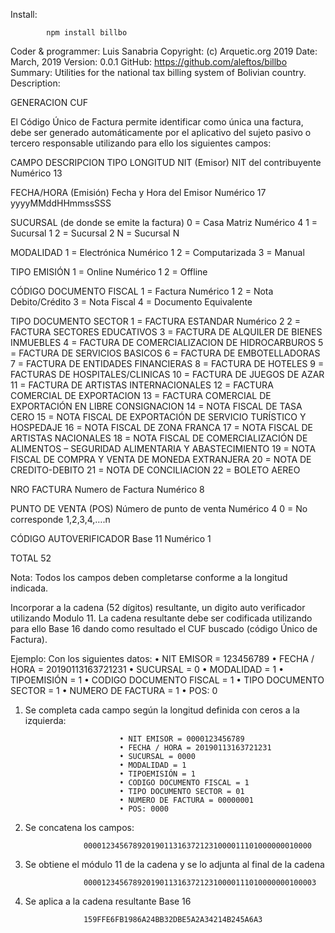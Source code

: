  Install:
 
            npm install billbo
 
Coder & programmer: Luis Sanabria
Copyright: (c) Arquetic.org 2019 
Date: March, 2019
Version: 0.0.1
GitHub: https://github.com/aleftos/billbo
Summary: Utilities for the national tax billing system of Bolivian country.
Description:

GENERACION CUF

El Código Único de Factura permite identificar como única una factura, debe ser generado automáticamente por el aplicativo del sujeto pasivo o tercero responsable utilizando para ello los siguientes campos:

CAMPO                                     DESCRIPCION               TIPO      LONGITUD
NIT (Emisor)                              NIT del contribuyente     Numérico        13

FECHA/HORA (Emisión)                      Fecha y Hora del Emisor   Numérico        17
                                          yyyyMMddHHmmssSSS

SUCURSAL (de donde se emite la factura)   0 = Casa Matriz           Numérico         4
                                          1 = Sucursal 1
                                          2 = Sucursal 2
                                          N = Sucursal N

MODALIDAD                                 1 = Electrónica           Numérico         1
                                          2 = Computarizada
                                          3 = Manual

TIPO EMISIÓN                              1 = Online                Numérico         1
                                          2 = Offline

CÓDIGO DOCUMENTO FISCAL                   1 = Factura               Numérico         1
                                          2 = Nota Debito/Crédito
                                          3 = Nota Fiscal
                                          4 = Documento Equivalente

TIPO DOCUMENTO SECTOR                     1 = FACTURA ESTANDAR      Numérico         2
                                          2 = FACTURA SECTORES EDUCATIVOS
                                          3 = FACTURA DE ALQUILER DE BIENES INMUEBLES
                                          4 = FACTURA DE COMERCIALIZACION DE HIDROCARBUROS
                                          5 = FACTURA DE SERVICIOS BASICOS
                                          6 = FACTURA DE EMBOTELLADORAS
                                          7 = FACTURA DE ENTIDADES FINANCIERAS
                                          8 = FACTURA DE HOTELES
                                          9 = FACTURAS DE HOSPITALES/CLINICAS
                                          10 = FACTURA DE JUEGOS DE AZAR
                                          11 = FACTURA DE ARTISTAS INTERNACIONALES
                                          12 = FACTURA COMERCIAL DE EXPORTACION
                                          13 = FACTURA COMERCIAL DE EXPORTACIÓN EN LIBRE CONSIGNACION
                                          14 = NOTA FISCAL DE TASA CERO
                                          15 = NOTA FISCAL DE EXPORTACIÓN DE SERVICIO  TURÍSTICO Y HOSPEDAJE
                                          16 = NOTA FISCAL DE ZONA FRANCA
                                          17 = NOTA FISCAL DE ARTISTAS NACIONALES
                                          18 = NOTA FISCAL DE COMERCIALIZACIÓN DE ALIMENTOS – SEGURIDAD ALIMENTARIA Y ABASTECIMIENTO
                                          19 = NOTA FISCAL DE COMPRA Y VENTA DE MONEDA EXTRANJERA
                                          20 = NOTA DE CREDITO-DEBITO
                                          21 = NOTA DE CONCILIACION
                                          22 = BOLETO AEREO

NRO FACTURA                               Numero de Factura         Numérico         8

PUNTO DE VENTA (POS)                      Número de punto de venta  Numérico         4
                                          0 = No corresponde
                                          1,2,3,4,….n

CÓDIGO AUTOVERIFICADOR                    Base 11                   Numérico         1

TOTAL                                                                               52

Nota: Todos los campos deben completarse conforme a la longitud indicada.

Incorporar a la cadena (52 dígitos) resultante, un digito auto verificador utilizando Modulo
11. La cadena resultante debe ser codificada utilizando para ello Base 16 dando como resultado el CUF buscado (código Único de Factura).

Ejemplo:
Con los siguientes datos:
                            • NIT EMISOR = 123456789
                            • FECHA / HORA = 20190113163721231
                            • SUCURSAL = 0
                            • MODALIDAD = 1
                            • TIPOEMISIÓN = 1
                            • CODIGO DOCUMENTO FISCAL = 1
                            • TIPO DOCUMENTO SECTOR = 1
                            • NUMERO DE FACTURA = 1
                            • POS: 0

1. Se completa cada campo según la longitud definida con ceros a la izquierda:

                            • NIT EMISOR = 0000123456789
                            • FECHA / HORA = 20190113163721231
                            • SUCURSAL = 0000
                            • MODALIDAD = 1
                            • TIPOEMISIÓN = 1
                            • CODIGO DOCUMENTO FISCAL = 1
                            • TIPO DOCUMENTO SECTOR = 01
                            • NUMERO DE FACTURA = 00000001
                            • POS: 0000

2. Se concatena los campos:

                    000012345678920190113163721231000011101000000010000

3. Se obtiene el módulo 11 de la cadena y se lo adjunta al final de la cadena

                    0000123456789201901131637212310000111010000000100003

4. Se aplica a la cadena resultante Base 16

                    159FFE6FB1986A24BB32DBE5A2A34214B245A6A3
